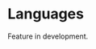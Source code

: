 # Languages

Feature in development.

<!-- ::alert{type="warning"}
This feature is subject to heavy change in a near future.
::

Admin GUI supports multiple languages:

- English
- French

By default, the language used is the one of the browser. You can change it by clicking on the language name in the top right corner of the screen.

![Buttons to switch languages](/images/language.png)

::alert{type="info"}
If you want a language to be added, please open an issue on [GitHub](https://github.com/aneoconsulting/ArmoniK.Admin.GUI/issues).
:: -->
